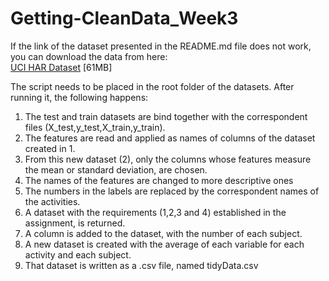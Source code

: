 Getting-CleanData_Week3
=======================
If the link of the dataset presented in the README.md file does not work, you can download the data from here:  
[UCI HAR Dataset](https://www.dropbox.com/s/rp9l8yrafajjx7p/UCI%20HAR%20Dataset.zip?dl=0) [61MB]

The script needs to be placed in the root folder of the datasets.
After running it, the following happens:

1. The test and train datasets are bind together with the correspondent files (X_test,y_test,X_train,y_train).
2. The features are read and applied as names of columns of the dataset created in 1.
3. From this new dataset (2), only the columns whose features measure the mean or standard deviation, are chosen.
4. The names of the features are changed to more descriptive ones
5. The numbers in the labels are replaced by the correspondent names of the activities.
6. A dataset with the requirements (1,2,3 and 4) established in the assignment, is returned.
7. A column is added to the dataset, with the number of each subject.
8. A new dataset is created with the average of each variable for each activity and each subject.
9. That dataset is written as a .csv file, named tidyData.csv
